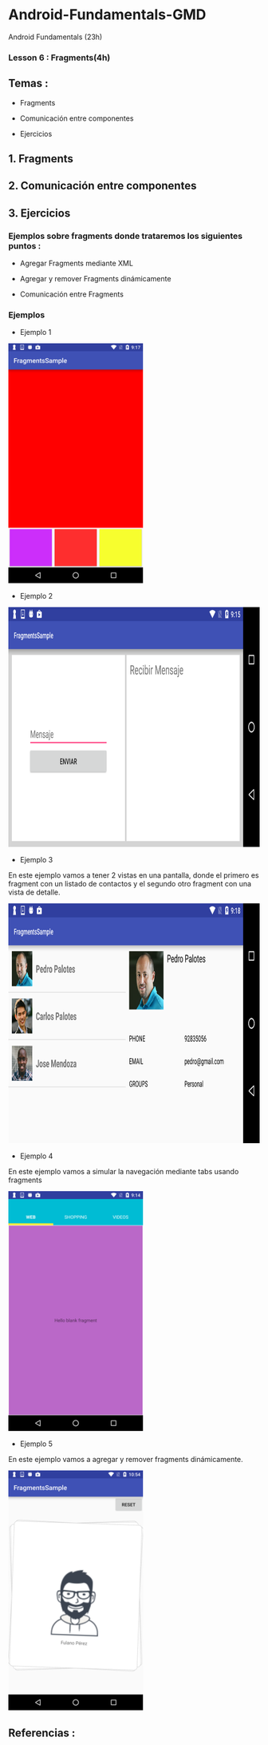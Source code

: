 # Android-Fundamentals-GMD
Android Fundamentals (23h)

### Lesson 6 : Fragments(4h)

## Temas :

- Fragments

- Comunicación entre componentes

- Ejercicios

## 1. Fragments

## 2. Comunicación entre componentes

## 3. Ejercicios

### Ejemplos sobre fragments donde trataremos los siguientes puntos :

  * Agregar Fragments mediante XML
     
  * Agregar y remover Fragments dinámicamente
     
  * Comunicación entre Fragments 
     
### Ejemplos 

- Ejemplo 1

<img src="https://github.com/BelatrixTraining/Android-Fundamentals/blob/Lesson6-2/images/screenshot_color.png" height="480">

- Ejemplo 2

<img src="https://github.com/BelatrixTraining/Android-Fundamentals/blob/Lesson6-2/images/screenshot_message.png" height="480">

- Ejemplo 3 

En este ejemplo vamos a tener 2 vistas en una pantalla, donde el primero  es fragment con un listado de contactos y el segundo otro fragment con una vista de detalle.

<img src="https://github.com/BelatrixTraining/Android-Fundamentals/blob/Lesson6-2/images/screenshot_contacts.png" height="480">

- Ejemplo 4

En este ejemplo vamos a simular la navegación mediante tabs usando fragments

<img src="https://github.com/BelatrixTraining/Android-Fundamentals/blob/Lesson6-2/images/screenshot_tab.png" height="480">

- Ejemplo 5

En este ejemplo vamos a agregar y remover fragments dinámicamente.

<img src="https://github.com/BelatrixTraining/Android-Fundamentals/blob/Lesson6-2/images/screenshot_cards.png" height="480">
 
## Referencias :

